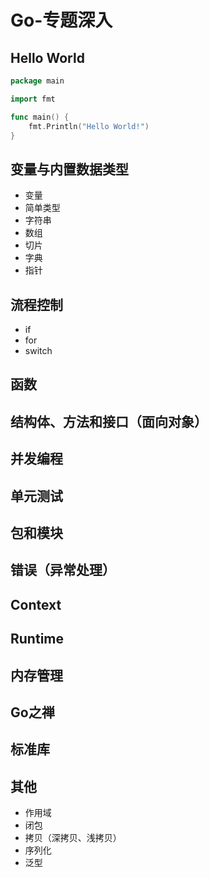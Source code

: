 # Go-专题深入

## Hello World

```go
package main

import fmt

func main() {
    fmt.Println("Hello World!")
}
```

## 变量与内置数据类型

* 变量
* 简单类型
* 字符串
* 数组
* 切片
* 字典
* 指针

## 流程控制

* if
* for
* switch

## 函数

## 结构体、方法和接口（面向对象）

## 并发编程

## 单元测试

## 包和模块

## 错误（异常处理）

## Context

## Runtime

## 内存管理

## Go之禅

## 标准库

## 其他

* 作用域
* 闭包
* 拷贝（深拷贝、浅拷贝）
* 序列化
* 泛型